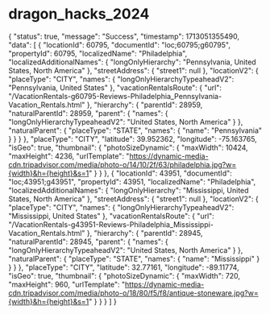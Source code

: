 # dragon_hacks_2024




{
  "status": true,
  "message": "Success",
  "timestamp": 1713051355490,
  "data": [
    {
      "locationId": 60795,
      "documentId": "loc;60795;g60795",
      "propertyId": 60795,
      "localizedName": "Philadelphia",
      "localizedAdditionalNames": {
        "longOnlyHierarchy": "Pennsylvania, United States, North America"
      },
      "streetAddress": {
        "street1": null
      },
      "locationV2": {
        "placeType": "CITY",
        "names": {
          "longOnlyHierarchyTypeaheadV2": "Pennsylvania, United States"
        },
        "vacationRentalsRoute": {
          "url": "/VacationRentals-g60795-Reviews-Philadelphia_Pennsylvania-Vacation_Rentals.html"
        },
        "hierarchy": {
          "parentId": 28959,
          "naturalParentId": 28959,
          "parent": {
            "names": {
              "longOnlyHierarchyTypeaheadV2": "United States, North America"
            }
          },
          "naturalParent": {
            "placeType": "STATE",
            "names": {
              "name": "Pennsylvania"
            }
          }
        }
      },
      "placeType": "CITY",
      "latitude": 39.952362,
      "longitude": -75.163765,
      "isGeo": true,
      "thumbnail": {
        "photoSizeDynamic": {
          "maxWidth": 10424,
          "maxHeight": 4236,
          "urlTemplate": "https://dynamic-media-cdn.tripadvisor.com/media/photo-o/14/10/2f/63/philadelphia.jpg?w={width}&h={height}&s=1"
        }
      }
    },
    {
      "locationId": 43951,
      "documentId": "loc;43951;g43951",
      "propertyId": 43951,
      "localizedName": "Philadelphia",
      "localizedAdditionalNames": {
        "longOnlyHierarchy": "Mississippi, United States, North America"
      },
      "streetAddress": {
        "street1": null
      },
      "locationV2": {
        "placeType": "CITY",
        "names": {
          "longOnlyHierarchyTypeaheadV2": "Mississippi, United States"
        },
        "vacationRentalsRoute": {
          "url": "/VacationRentals-g43951-Reviews-Philadelphia_Mississippi-Vacation_Rentals.html"
        },
        "hierarchy": {
          "parentId": 28945,
          "naturalParentId": 28945,
          "parent": {
            "names": {
              "longOnlyHierarchyTypeaheadV2": "United States, North America"
            }
          },
          "naturalParent": {
            "placeType": "STATE",
            "names": {
              "name": "Mississippi"
            }
          }
        }
      },
      "placeType": "CITY",
      "latitude": 32.77161,
      "longitude": -89.11774,
      "isGeo": true,
      "thumbnail": {
        "photoSizeDynamic": {
          "maxWidth": 720,
          "maxHeight": 960,
          "urlTemplate": "https://dynamic-media-cdn.tripadvisor.com/media/photo-o/18/80/f5/f8/antique-stoneware.jpg?w={width}&h={height}&s=1"
        }
      }
    }
  ]
}
